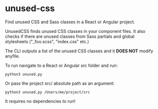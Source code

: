 # unused-css

Find unused CSS and Sass classes in a React or Angular project.

UnusedCSS finds unused CSS classes in your component files.
It also checks if there are unused classes from Sass partials and global stylesheets ("\_foo.scss", "index.css" etc.)

The CLI outputs a list of the unused CSS classes and it **DOES NOT** modify anyfile.

To run navigate to a React or Angular src folder and run:

```
python3 unused.py
```

Or pass the project src/ absolute path as an argument:

```
python3 unused.py /Users/me/project/src
```

It requires no dependencies to run!
